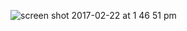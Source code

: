 
![screen shot 2017-02-22 at 1 46 51 pm](https://cloud.githubusercontent.com/assets/25205038/23229329/87f5d3d6-f905-11e6-8a3f-3d113a1eef40.png)
